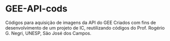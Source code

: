 # GEE-API-cods
Códigos para aquisição de imagens da API do GEE
Criados com fins de desenvolvimento de um projeto de IC, reutilizando códigos do Prof. Rogério G. Negri, UNESP, São José dos Campos.
